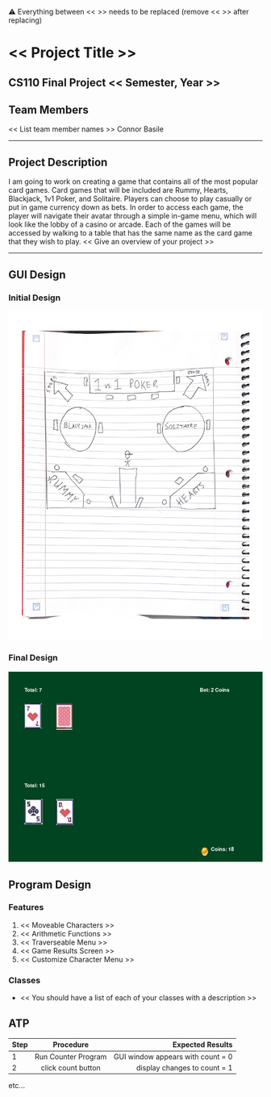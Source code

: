 
:warning: Everything between << >> needs to be replaced (remove << >> after replacing)

# << Project Title >>
## CS110 Final Project  << Semester, Year >>

## Team Members

<< List team member names >>
Connor Basile
***

## Project Description
I am going to work on creating a game that contains all of the most popular card games. Card games that will be included are Rummy, Hearts, Blackjack, 1v1 Poker, and Solitaire. Players can choose to play casually or put in game currency down as bets. In order to access each game, the player will navigate their avatar through a simple in-game menu, which will look like the lobby of a casino or arcade. Each of the games will be accessed by walking to a table that has the same name as the card game that they wish to play.
<< Give an overview of your project >>

***    

## GUI Design

### Initial Design

![initial gui](assets/gui.jpg)

### Final Design

![final gui](assets/finalgui.jpg)

## Program Design

### Features

1. << Moveable Characters >>
2. << Arithmetic Functions >>
3. << Traverseable Menu >>
4. << Game Results Screen >>
5. << Customize Character Menu >>

### Classes

- << You should have a list of each of your classes with a description >>

## ATP

| Step                 |Procedure             |Expected Results                   |
|----------------------|:--------------------:|----------------------------------:|
|  1                   | Run Counter Program  |GUI window appears with count = 0  |
|  2                   | click count button   | display changes to count = 1      |
etc...
